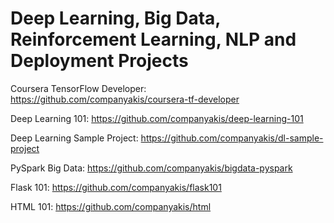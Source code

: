 # Deep Learning, Big Data, Reinforcement Learning, NLP and Deployment Projects

Coursera TensorFlow Developer:
https://github.com/companyakis/coursera-tf-developer

Deep Learning 101:
https://github.com/companyakis/deep-learning-101

Deep Learning Sample Project:
https://github.com/companyakis/dl-sample-project

PySpark Big Data:
https://github.com/companyakis/bigdata-pyspark

Flask 101: 
https://github.com/companyakis/flask101

HTML 101: 
https://github.com/companyakis/html
